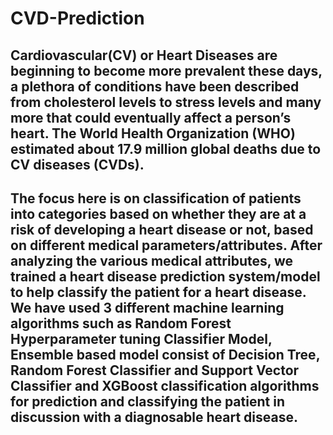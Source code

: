 # CVD-Prediction
## Cardiovascular(CV) or Heart Diseases are beginning to become more prevalent these days, a plethora of conditions have been described from cholesterol levels to stress levels and many more that could eventually affect a person’s heart. The World Health Organization (WHO) estimated about 17.9 million global deaths due to CV diseases (CVDs).
## The focus here is on classification of patients into categories based on whether they are at a risk of developing a heart disease or not, based on different medical parameters/attributes. After analyzing the various medical attributes, we trained a heart disease prediction system/model to help classify the patient for a heart disease. We have used 3 different machine learning algorithms such as Random Forest Hyperparameter tuning  Classifier Model, Ensemble based model consist of Decision Tree, Random Forest Classifier and Support Vector Classifier and XGBoost classification algorithms for prediction and classifying the patient in discussion with a diagnosable heart disease. 
